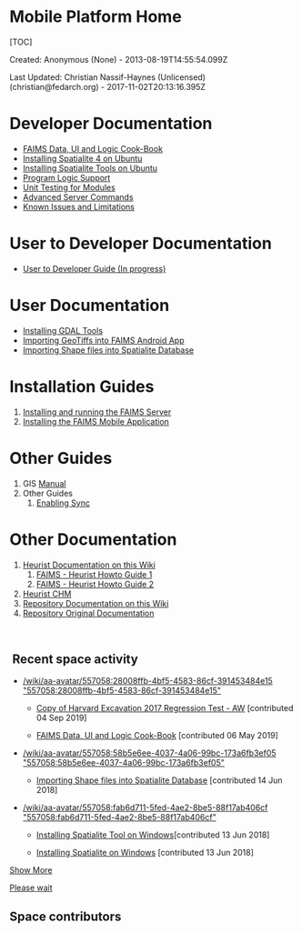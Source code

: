 Mobile Platform Home
=================================================================

[TOC]

Created: Anonymous (None) - 2013-08-19T14:55:54.099Z

Last Updated: Christian Nassif-Haynes (Unlicensed)
(christian\@fedarch.org) - 2017-11-02T20:13:16.395Z

Developer Documentation 
========================

-   [FAIMS Data, UI and Logic Cook-Book](../FAIMS+Data,+UI+and+Logic+Cook-Book)
-   [Installing Spatialite 4 on Ubuntu](../FAIMS/Installing+Spatialite+4+on+Ubuntu.html)
-   [Installing Spatialite Tools on Ubuntu](../FAIMS/Install+Spatialite+Tools+on+Ubuntu.html)
-   [Program Logic Support](../FAIMS/Program+Logic+Support.html)
-   [Unit Testing for Modules](../FAIMS/Unit+Testing+for+Modules.html)
-   [Advanced Server Commands](../FAIMS/Server+Command+Line+Tasks.html)
-   [Known Issues and Limitations](../FAIMS/Known+Issues+and+Limitations.html)

User to Developer Documentation 
================================

-   [User to Developer Guide (In    progress)](https://docs.google.com/a/fedarch.org/document/d/1BQ_AZQQwEm2pxMyQ5wDLjOdEsO2ixmJaCwEyc9jsEOs/edit?usp=drive_web)

User Documentation
==================

-   [Installing GDAL Tools](../FAIMS/Install+GDAL+Tools.html)
-   [Importing GeoTiffs into FAIMS Android    App](../FAIMS/Importing+GeoTiffs+into+FAIMS+Android+App.html)
-   [Importing Shape files into Spatialite    Database](../FAIMS/Importing+Shape+files+into+Spatialite+Database.html)


Installation Guides
===================

1.  [Installing and running the FAIMS    Server](../FAIMS/Install+and+Run+the+FAIMS+Server.html)
2.  [Installing the FAIMS Mobile    Application](../FAIMS/App+install+Guide.html)

Other Guides
============

1.  GIS [Manual](../FAIMS/FAIMS+GIS+Instructions.html)
2.  Other Guides
    1.  [Enabling Sync](../FAIMS/Enabling+Android+Synchronisation.html)

Other Documentation
===================

1.  [Heurist Documentation on this Wiki](/wiki/spaces/HEURIST/overview)
    1.  [FAIMS - Heurist Howto Guide        1](../HEURIST/Building+FAIMS+modules+from+scratch+with+Heurist%3A+a+how-to+guide.html)
    2.  [FAIMS - Heurist Howto Guide        2](../HEURIST/Building+a+FAIMS+Project%3A+a+how-to+guide.html)
2.  [Heurist    CHM](http://heuristscholar.org/help/index.html)
3.  [Repository Documentation on this Wiki](/wiki/spaces/Repo/overview)
4.  [Repository Original    Documentation](https://dev.tdar.org/confluence/display/TDAR/Documentation+Home)

 

 Recent space activity
---------------------


-   [/wiki/aa-avatar/557058:28008ffb-4bf5-4583-86cf-391453484e15 "557058:28008ffb-4bf5-4583-86cf-391453484e15"](/wiki/display/~557058%3A28008ffb-4bf5-4583-86cf-391453484e15)


    -   [Copy of Harvard Excavation 2017 Regression Test -        AW](../FAIMS/Copy+of+Harvard+Excavation+2017+Regression+Test+-+AW.html "FAIMS Mobile Platform Documentation") [contributed 04 Sep 2019]


    -  [FAIMS Data, UI and Logic Cook-Book](../FAIMS/FAIMS+Data%2C+UI+and+Logic+Cook-Book.html "FAIMS Mobile Platform Documentation") [contributed 06 May 2019]


-   [/wiki/aa-avatar/557058:58b5e6ee-4037-4a06-99bc-173a6fb3ef05 "557058:58b5e6ee-4037-4a06-99bc-173a6fb3ef05"](/wiki/display/~557058%3A58b5e6ee-4037-4a06-99bc-173a6fb3ef05)

    -   [Importing Shape files into Spatialite
        Database](../FAIMS/Importing+Shape+files+into+Spatialite+Database.html "FAIMS Mobile Platform Documentation") [contributed 14 Jun 2018]


-   [/wiki/aa-avatar/557058:fab6d711-5fed-4ae2-8be5-88f17ab406cf "557058:fab6d711-5fed-4ae2-8be5-88f17ab406cf"](/wiki/display/~557058%3Afab6d711-5fed-4ae2-8be5-88f17ab406cf)


    -   [Installing Spatialite Tool on        Windows](../FAIMS/Installing+Spatialite+Tool+on+Windows.html "FAIMS Mobile Platform Documentation")[contributed 13 Jun 2018]


    -   [Installing Spatialite on        Windows](../FAIMS/Installing+Spatialite+on+Windows.html "FAIMS Mobile Platform Documentation") [contributed 13 Jun 2018]



[Show More](/wiki/plugins/recently-updated/changes.action?theme=social&pageSize=5&startIndex=5&searchToken=1&spaceKeys=FAIMS&contentType=page,%20comment,%20blogpost&cursor=_sa_WzE1Mjg4ODgzMzkwMDAsIlx0Mjk5MTA2MzE0IEV0Pjg5OnBFXyZPQ2RhJ0lfXyxdIGNwIl0=)

[Please wait](/wiki/s/-18940720/6452/2de308a3ab5255d4beda9ae19af6277d6354d610/_/images/icons/wait.gif)



Space contributors
------------------
